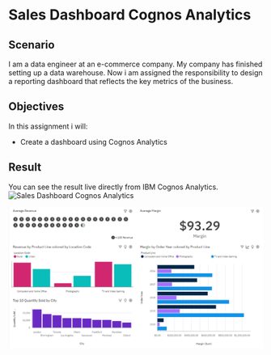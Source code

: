 # Sales Dashboard Cognos Analytics
## Scenario
I am a data engineer at an e-commerce company. My company has finished setting up a data warehouse. Now i am assigned the responsibility to design a reporting dashboard that reflects the key metrics of the business.

## Objectives
In this assignment i will:
- Create a dashboard using Cognos Analytics

## Result
You can see the result live directly from IBM Cognos Analytics.
![Sales Dashboard Cognos Analytics](https://ap1.ca.analytics.ibm.com/bi/?perspective=dashboard&pathRef=.my_folders%2FAdvanced%2Bdashboard&action=view&mode=dashboard&subView=model0000018c7f81889e_00000001)

<p align='center'>
  <img alt='Sales Dashboard Cognos Analytics' src='dashboard.png'>
</p>
